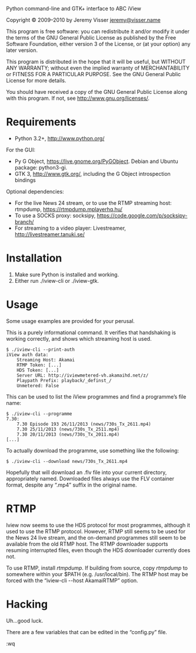 ﻿Python command-line and GTK+ interface to ABC iView

Copyright © 2009–2010 by Jeremy Visser <jeremy@visser.name>

This program is free software: you can redistribute it and/or modify
it under the terms of the GNU General Public License as published by
the Free Software Foundation, either version 3 of the License, or
(at your option) any later version.

This program is distributed in the hope that it will be useful,
but WITHOUT ANY WARRANTY; without even the implied warranty of
MERCHANTABILITY or FITNESS FOR A PARTICULAR PURPOSE.  See the
GNU General Public License for more details.

You should have received a copy of the GNU General Public License
along with this program.  If not, see <http://www.gnu.org/licenses/>.

Requirements
============

* Python 3.2+, <http://www.python.org/>

For the GUI:

* Py G Object, <https://live.gnome.org/PyGObject>.
  Debian and Ubuntu package: python3-gi.
* GTK 3, <http://www.gtk.org/>, including the G Object introspection bindings

Optional dependencies:

* For the live News 24 stream, or to use the RTMP streaming host:
  rtmpdump, <https://rtmpdump.mplayerhq.hu/>
* To use a SOCKS proxy: socksipy,
  <https://code.google.com/p/socksipy-branch/>
* For streaming to a video player: Livestreamer,
  <http://livestreamer.tanuki.se/>

Installation
============

1. Make sure Python is installed and working.
2. Either run ./iview-cli or ./iview-gtk.

Usage
=====

Some usage examples are provided for your perusal.

This is a purely informational command. It verifies that handshaking is
working correctly, and shows which streaming host is used.

	$ ./iview-cli --print-auth
	iView auth data:
	    Streaming Host: Akamai
	    RTMP Token: [...]
	    HDS Token: [...]
	    Server URL: http://iviewmetered-vh.akamaihd.net/z/
	    Playpath Prefix: playback/_definst_/
	    Unmetered: False

This can be used to list the iView programmes and
find a programme’s file name:

	$ ./iview-cli --programme
	7.30:
	    7.30 Episode 193 26/11/2013	(news/730s_Tx_2611.mp4)
	    7.30 25/11/2013	(news/730s_Tx_2511.mp4)
	    7.30 20/11/2013	(news/730s_Tx_2011.mp4)
	[...]

To actually download the programme, use something like the following:

	$ ./iview-cli --download news/730s_Tx_2611.mp4

Hopefully that will download an .flv file into your current directory,
appropriately named. Downloaded files always use the FLV container format,
despite any “.mp4” suffix in the original name.

RTMP
===

Iview now seems to use the HDS protocol for most programmes,
although it used to use the RTMP protocol.
However, RTMP still seems to be used for the News 24 live stream,
and the on-demand programmes still seem to be available
from the old RTMP host.
The RTMP downloader supports resuming interrupted files,
even though the HDS downloader currently does not.

To use RTMP, install _rtmpdump_.
If building from source,
copy _rtmpdump_ to somewhere within your $PATH (e.g. /usr/local/bin).
The RTMP host may be forced with the “iview-cli --host AkamaiRTMP” option.

Hacking
=======

Uh...good luck.

There are a few variables that can be edited in the “config.py” file.

:wq
